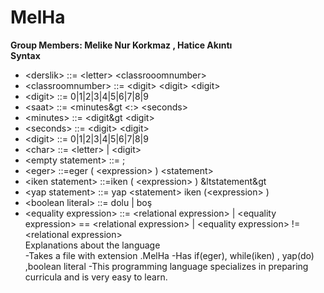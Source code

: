 # MelHa
**Group Members: Melike Nur Korkmaz , Hatice Akıntı <br>
      Syntax** <br>
* &lt;derslik&gt;             ::= &lt;letter&gt; &lt;classrooomnumber&gt; <br>
* &lt;classroomnumber&gt;     ::= &lt;digit&gt; &lt;digit&gt; &lt;digit&gt; <br>
* &lt;digit&gt;               ::= 0|1|2|3|4|5|6|7|8|9 <br>
* &lt;saat&gt;               ::= &lt;minutes&gt &lt;:&gt; &lt;seconds&gt; <br>
* &lt;minutes&gt;             ::= &lt;digit&gt &lt;digit&gt; <br>
* &lt;seconds&gt;             ::= &lt;digit&gt; &lt;digit&gt;
* &lt;digit&gt;               ::= 0|1|2|3|4|5|6|7|8|9
* &lt;char&gt;                ::= &lt;letter&gt;  |  &lt;digit&gt;
* &lt;empty statement&gt;     ::= ;
* &lt;eger&gt;               ::=eger ( &lt;expression&gt; ) &lt;statement&gt;
* &lt;iken statement&gt;   ::=iken ( &lt;expression&gt; ) &ltstatement&gt
* &lt;yap  statement&gt;      ::= yap &lt;statement&gt; iken (&lt;expression&gt; )
* &lt;boolean literal&gt;     ::= dolu | boş
* &lt;equality expression&gt; ::= &lt;relational expression&gt; | &lt;equality expression&gt; == &lt;relational expression&gt; | &lt;equality expression&gt; != &lt;relational expression&gt; <br>
   Explanations about the language <br> 
  -Takes a file with extension .MelHa
  -Has if(eger), while(iken) , yap(do) ,boolean literal
  -This programming language specializes in preparing curricula and is very easy to learn.
